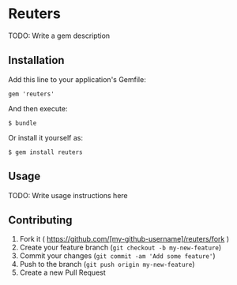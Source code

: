 # Reuters

TODO: Write a gem description

## Installation

Add this line to your application's Gemfile:

    gem 'reuters'

And then execute:

    $ bundle

Or install it yourself as:

    $ gem install reuters

## Usage

TODO: Write usage instructions here

## Contributing

1. Fork it ( https://github.com/[my-github-username]/reuters/fork )
2. Create your feature branch (`git checkout -b my-new-feature`)
3. Commit your changes (`git commit -am 'Add some feature'`)
4. Push to the branch (`git push origin my-new-feature`)
5. Create a new Pull Request
